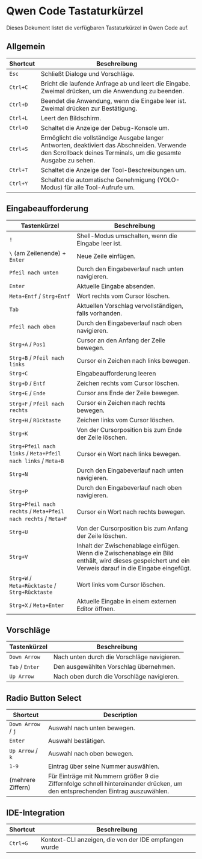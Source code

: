 # Qwen Code Tastaturkürzel

Dieses Dokument listet die verfügbaren Tastaturkürzel in Qwen Code auf.

## Allgemein

| Shortcut | Beschreibung                                                                                                           |
| -------- | --------------------------------------------------------------------------------------------------------------------- |
| `Esc`    | Schließt Dialoge und Vorschläge.                                                                                        |
| `Ctrl+C` | Bricht die laufende Anfrage ab und leert die Eingabe. Zweimal drücken, um die Anwendung zu beenden.                     |
| `Ctrl+D` | Beendet die Anwendung, wenn die Eingabe leer ist. Zweimal drücken zur Bestätigung.                                      |
| `Ctrl+L` | Leert den Bildschirm.                                                                                                   |
| `Ctrl+O` | Schaltet die Anzeige der Debug-Konsole um.                                                                              |
| `Ctrl+S` | Ermöglicht die vollständige Ausgabe langer Antworten, deaktiviert das Abschneiden. Verwende den Scrollback deines Terminals, um die gesamte Ausgabe zu sehen. |
| `Ctrl+T` | Schaltet die Anzeige der Tool-Beschreibungen um.                                                                        |
| `Ctrl+Y` | Schaltet die automatische Genehmigung (YOLO-Modus) für alle Tool-Aufrufe um.                                            |

## Eingabeaufforderung

| Tastenkürzel                                       | Beschreibung                                                                                                                         |
| -------------------------------------------------- | ----------------------------------------------------------------------------------------------------------------------------------- |
| `!`                                                | Shell-Modus umschalten, wenn die Eingabe leer ist.                                                                                  |
| `\` (am Zeilenende) + `Enter`                      | Neue Zeile einfügen.                                                                                                                |
| `Pfeil nach unten`                                 | Durch den Eingabeverlauf nach unten navigieren.                                                                                     |
| `Enter`                                            | Aktuelle Eingabe absenden.                                                                                                          |
| `Meta+Entf` / `Strg+Entf`                          | Wort rechts vom Cursor löschen.                                                                                                     |
| `Tab`                                              | Aktuellen Vorschlag vervollständigen, falls vorhanden.                                                                              |
| `Pfeil nach oben`                                  | Durch den Eingabeverlauf nach oben navigieren.                                                                                      |
| `Strg+A` / `Pos1`                                  | Cursor an den Anfang der Zeile bewegen.                                                                                             |
| `Strg+B` / `Pfeil nach links`                      | Cursor ein Zeichen nach links bewegen.                                                                                              |
| `Strg+C`                                           | Eingabeaufforderung leeren                                                                                                          |
| `Strg+D` / `Entf`                                  | Zeichen rechts vom Cursor löschen.                                                                                                  |
| `Strg+E` / `Ende`                                  | Cursor ans Ende der Zeile bewegen.                                                                                                  |
| `Strg+F` / `Pfeil nach rechts`                     | Cursor ein Zeichen nach rechts bewegen.                                                                                             |
| `Strg+H` / `Rücktaste`                             | Zeichen links vom Cursor löschen.                                                                                                   |
| `Strg+K`                                           | Von der Cursorposition bis zum Ende der Zeile löschen.                                                                              |
| `Strg+Pfeil nach links` / `Meta+Pfeil nach links` / `Meta+B` | Cursor ein Wort nach links bewegen.                                                                                     |
| `Strg+N`                                           | Durch den Eingabeverlauf nach unten navigieren.                                                                                     |
| `Strg+P`                                           | Durch den Eingabeverlauf nach oben navigieren.                                                                                      |
| `Strg+Pfeil nach rechts` / `Meta+Pfeil nach rechts` / `Meta+F` | Cursor ein Wort nach rechts bewegen.                                                                                    |
| `Strg+U`                                           | Von der Cursorposition bis zum Anfang der Zeile löschen.                                                                            |
| `Strg+V`                                           | Inhalt der Zwischenablage einfügen. Wenn die Zwischenablage ein Bild enthält, wird dieses gespeichert und ein Verweis darauf in die Eingabe eingefügt. |
| `Strg+W` / `Meta+Rücktaste` / `Strg+Rücktaste`     | Wort links vom Cursor löschen.                                                                                                      |
| `Strg+X` / `Meta+Enter`                            | Aktuelle Eingabe in einem externen Editor öffnen.                                                                                   |

## Vorschläge

| Tastenkürzel    | Beschreibung                              |
| --------------- | ----------------------------------------- |
| `Down Arrow`    | Nach unten durch die Vorschläge navigieren. |
| `Tab` / `Enter` | Den ausgewählten Vorschlag übernehmen.      |
| `Up Arrow`      | Nach oben durch die Vorschläge navigieren.  |

## Radio Button Select

| Shortcut           | Description                                                                                                   |
| ------------------ | ------------------------------------------------------------------------------------------------------------- |
| `Down Arrow` / `j` | Auswahl nach unten bewegen.                                                                                   |
| `Enter`            | Auswahl bestätigen.                                                                                           |
| `Up Arrow` / `k`   | Auswahl nach oben bewegen.                                                                                    |
| `1-9`              | Eintrag über seine Nummer auswählen.                                                                          |
| (mehrere Ziffern)  | Für Einträge mit Nummern größer 9 die Ziffernfolge schnell hintereinander drücken, um den entsprechenden Eintrag auszuwählen. |

## IDE-Integration

| Shortcut | Beschreibung                          |
| -------- | ------------------------------------- |
| `Ctrl+G` | Kontext-CLI anzeigen, die von der IDE empfangen wurde |